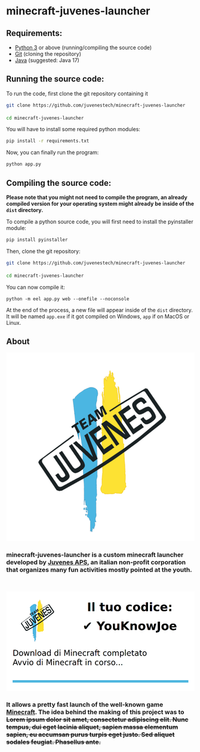<!-- commented out the old README.md - alba4k; 31.1.2022 -->
<!--
# minecraft-juvenes-launcher

## Requirements:
```
Python 3
Git
Java (suggested: Java 17, jre-openjdk)
```

## Run:
```sh
git clone https://github.com/juvenestech/minecraft-juvenes-launcher
cd minecraft-juvenes-launcher
pip install -r requirements.txt
python app.py
```


## Compile:
```sh
git clone https://github.com/juvenestech/minecraft-juvenes-launcher
cd minecraft-juvenes-launcher
pip install -r requirements.txt
pip install pyinstaller
python -m eel app.py web --onefile --noconsole
```
-->
# **minecraft-juvenes-launcher**

## Requirements:
* [Python 3](https://www.python.org/) or above (running/compiling the source code)
* [Git](https://git-scm.com/) (cloning the repository)
* [Java](https://www.java.com/) (suggested: Java 17)

## Running the source code:
To run the code, first clone the git repository containing it
```sh
git clone https://github.com/juvenestech/minecraft-juvenes-launcher

cd minecraft-juvenes-launcher
```
You will have to install some required python modules:
```sh
pip install -r requirements.txt
```
Now, you can finally run the program:
```sh
python app.py
```

## Compiling the source code:

**Please note that you might not need to compile the program, an already compiled version for your operating system might already be inside of the `dist` directory.**

To compile a python source code, you will first need to install the pyinstaller module:
```sh
pip install pyinstaller
```
Then, clone the git repository:
```sh
git clone https://github.com/juvenestech/minecraft-juvenes-launcher

cd minecraft-juvenes-launcher
```
You can now compile it:
```
python -m eel app.py web --onefile --noconsole
```
At the end of the process, a new file will appear inside of the `dist` directory. It will be named `app.exe` if it got compiled on Windows, `app` if on MacOS or Linux.

## **About**
![Juvenes APS - logo](web/favicon.png)

<!-- Please change this part. Please.-->
### **minecraft-juvenes-launcher** is a custom minecraft launcher developed by [Juvenes APS](https://www.juvenes.it), an italian non-profit corporation that organizes many fun activities mostly pointed at the youth.

<br>

![Screenshot](images/screenshot.png)

### It allows a pretty fast launch of the well-known game [Minecraft](https://minecraft.net/). The idea behind the making of this project was to ~~Lorem ipsum dolor sit amet, consectetur adipiscing elit. Nunc tempus, dui eget lacinia aliquet, sapien massa elementum sapien, eu accumsan purus turpis eget justo. Sed aliquet sodales feugiat. Phasellus ante.~~ <!-- idk, put something appropriate here -->